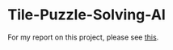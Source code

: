 # Tile-Puzzle-Solving-AI

For my report on this project, please see [this](https://docs.google.com/document/d/1s_rnSDOwYCv2UOLczPmvaN6WLp6JxIpsOsDI-P2-fR4/preview).
